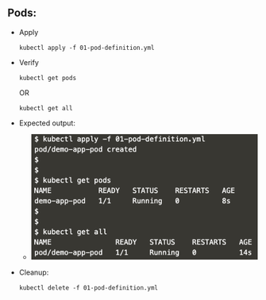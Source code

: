 Pods:
---
- Apply
    ```
    kubectl apply -f 01-pod-definition.yml
    ```

- Verify
    ```
    kubectl get pods
    ```
    OR
    ```
    kubectl get all
    ```

- Expected output:
    - ![](01.png)



- Cleanup:
    ```
    kubectl delete -f 01-pod-definition.yml
    ```
